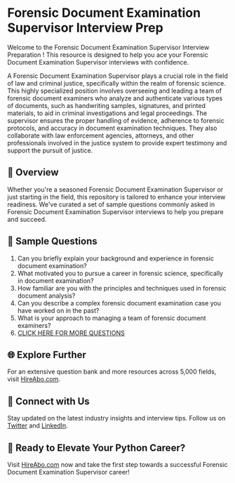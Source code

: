 # Forensic Document Examination Supervisor Interview Prep

Welcome to the Forensic Document Examination Supervisor Interview Preparation ! This resource is designed to help you ace your Forensic Document Examination Supervisor interviews with confidence.

A Forensic Document Examination Supervisor plays a crucial role in the field of law and criminal justice, specifically within the realm of forensic science. This highly specialized position involves overseeing and leading a team of forensic document examiners who analyze and authenticate various types of documents, such as handwriting samples, signatures, and printed materials, to aid in criminal investigations and legal proceedings. The supervisor ensures the proper handling of evidence, adherence to forensic protocols, and accuracy in document examination techniques. They also collaborate with law enforcement agencies, attorneys, and other professionals involved in the justice system to provide expert testimony and support the pursuit of justice.

## 🚀 Overview

Whether you're a seasoned Forensic Document Examination Supervisor or just starting in the field, this repository is tailored to enhance your interview readiness. We've curated a set of sample questions commonly asked in Forensic Document Examination Supervisor interviews to help you prepare and succeed.

## 📝 Sample Questions

1. Can you briefly explain your background and experience in forensic document examination?
2. What motivated you to pursue a career in forensic science, specifically in document examination?
3. How familiar are you with the principles and techniques used in forensic document analysis?
4. Can you describe a complex forensic document examination case you have worked on in the past?
5. What is your approach to managing a team of forensic document examiners?
6. [CLICK HERE FOR MORE QUESTIONS](https://hireabo.com/job/9_4_37/Forensic%20Document%20Examination%20Supervisor)

## 🌐 Explore Further

For an extensive question bank and more resources across 5,000 fields, visit [HireAbo.com](https://www.hireabo.com).

## 📱 Connect with Us

Stay updated on the latest industry insights and interview tips. Follow us on [Twitter](https://twitter.com/hireabo) and [LinkedIn](https://www.linkedin.com/in/hire-abo-3609972a8/).

## 🚀 Ready to Elevate Your Python Career?

Visit [HireAbo.com](https://www.hireabo.com) now and take the first step towards a successful Forensic Document Examination Supervisor career!